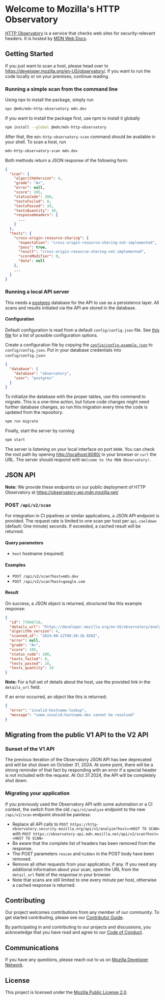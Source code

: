 # Welcome to Mozilla's HTTP Observatory

[HTTP Observatory](https://developer.mozilla.org/en-US/observatory/) is a service that checks web sites for security-relevant headers. It is hosted by [MDN Web Docs](https://github.com/mdn).

## Getting Started

If you just want to scan a host, please head over to <https://developer.mozilla.org/en-US/observatory/>. If you want to
run the code locally or on your premises, continue reading.

### Running a simple scan from the command line

Using npx to install the package, simply run

```sh
npx @mdn/mdn-http-observatory mdn.dev
```

If you want to install the package first, use npm to install it globally

```sh
npm install --global @mdn/mdn-http-observatory
```

After that, the `mdn-http-observatory-scan` command should be available in your shell. To scan a host, run 

```sh
mdn-http-observatory-scan mdn.dev
```

Both methods return a JSON response of the following form:

```json
{
  "scan": {
    "algorithmVersion": 4,
    "grade": "A+",
    "error": null,
    "score": 105,
    "statusCode": 200,
    "testsFailed": 0,
    "testsPassed": 10,
    "testsQuantity": 10,
    "responseHeaders": {
      ...
    }
  },
  "tests": {
    "cross-origin-resource-sharing": {
      "expectation": "cross-origin-resource-sharing-not-implemented",
      "pass": true,
      "result": "cross-origin-resource-sharing-not-implemented",
      "scoreModifier": 0,
      "data": null
    },
    ...
  }
}
```

### Running a local API server

This needs a [postgres](https://www.postgresql.org/) database for the API to use as a persistence layer. All scans and results initiated via the API are stored in the database.

#### Configuration

Default configuration is read from a default `config/config.json` file. See [this file](src/config.js) for a list of possible configuration options.

Create a configuration file by copying the [`config/config-example.json`](conf/config-example.json) to `config/config.json`.
Put in your database credentials into `config/config.json`:

```json
{
  "database": {
    "database": "observatory",
    "user": "postgres"
  }
}

```

To initialize the database with the proper tables, use this command to migrate. This is a one-time action, but future code changes
might need further database changes, so run this migration every time the code is updated from the repository.

```sh
npm run migrate
```

Finally, start the server by running

```sh
npm start
```

The server is listening on your local interface on port `8080`. You can check the root path by opening <http://localhost:8080/> in your browser or `curl` the URL. The server should respond with `Welcome to the MDN Observatory!`.

## JSON API

**Note:** We provide these endpoints on our public deployment of HTTP Observatory at <https://observatory-api.mdn.mozilla.net/>

### POST `/api/v2/scan`

For integration in CI pipelines or similar applications, a JSON API endpoint is provided. The request rate is limited to one scan per host per `api.cooldown` (default: One minute) seconds. If exceeded, a cached result will be returned.

#### Query parameters

* `host` hostname (required)

#### Examples

* `POST /api/v2/scan?host=mdn.dev`
* `POST /api/v2/scan?host=google.com`

#### Result

On success, a JSON object is returned, structured like this example response:

```json
{
  "id": 77666718,
  "details_url": "https://developer.mozilla.org/en-US/observatory/analyze?host=mdn.dev",
  "algorithm_version": 4,
  "scanned_at": "2024-08-12T08:20:18.926Z",
  "error": null,
  "grade": "A+",
  "score": 105,
  "status_code": 200,
  "tests_failed": 0,
  "tests_passed": 10,
  "tests_quantity": 10
}
```

**Note:** For a full set of details about the host, use the provided link in the `details_url` field.

If an error occurred, an object like this is returned:

```json
{
  "error": "invalid-hostname-lookup",
  "message": "some.invalid.hostname.dev cannot be resolved"
}
```

## Migrating from the public V1 API to the V2 API

### Sunset of the V1 API

The previous iteration of the Observatory JSON API has bee deprecated and will be shut down on October 31, 2024. At some point, there will be a strong reminder of that fact by responding with an error if a special header is not included with the request. At Oct 31 2024, the API will be completely shut down.

### Migrating your application

If you previously used the Observatory API with some automation or a CI context, the switch from the old `/api/v1/analyze` endpoint to the new `/api/v2/scan` endpoint should be painless:

* Replace all API calls to `POST https://http-observatory.security.mozilla.org/api/v1/analyze?host=<HOST TO SCAN>` with `POST https://observatory-api.mdn.mozilla.net/api/v2/scan?host=<HOST TO SCAN>`
* Be aware that the complete list of headers has been removed from the response.
* The POST parameters `rescan` and `hidden` in the POST body have been removed.
* Remove all other requests from your application, if any. If you need any additional information about your scan, open the URL from the `detail_url` field of the response in your browser.
* Note that scans are still limited to one every minute per host, otherwise a cached response is returned.

## Contributing

Our project welcomes contributions from any member of our community.
To get started contributing, please see our [Contributor Guide](CONTRIBUTING.md).

By participating in and contributing to our projects and discussions, you acknowledge that you have read and agree to our [Code of Conduct](CODE_OF_CONDUCT.md).

## Communications

If you have any questions, please reach out to us on [Mozilla Developer Network](https://developer.mozilla.org).

## License

This project is licensed under the [Mozilla Public License 2.0](LICENSE).

